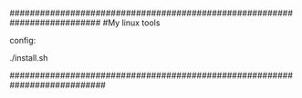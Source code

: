 ##########################################################################
#My linux tools

config:

./install.sh

###########################################################################

